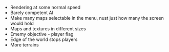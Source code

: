 * Rendering at some normal speed
* Barely competent AI
* Make many maps selectable in the menu, nust just how many the screen would hold
* Maps and textures in different sizes
* Ememy objective - player flag
* Edge of the world stops players
* More terrains
